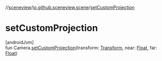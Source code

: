 //[sceneview](../../index.md)/[io.github.sceneview.scene](index.md)/[setCustomProjection](set-custom-projection.md)

# setCustomProjection

[androidJvm]\
fun Camera.[setCustomProjection](set-custom-projection.md)(transform: [Transform](../io.github.sceneview.math/index.md#1875660684%2FClasslikes%2F-1571379623), near: [Float](https://kotlinlang.org/api/latest/jvm/stdlib/kotlin/-float/index.html), far: [Float](https://kotlinlang.org/api/latest/jvm/stdlib/kotlin/-float/index.html))
